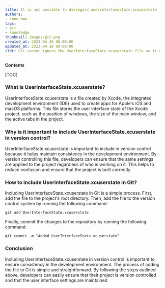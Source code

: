 ```yaml
---
title: It is not possible to disregard userinterfacestate.xcuserstate
authors:
- know_how
tags:
- git
- knowledge
thumbnail: images/git.png
created_at: 2023-04-18 00:00:00
updated_at: 2023-04-18 00:00:00
tldr: Git cannot ignore the UserInterfaceState.xcuserstate file as it contains important user-specific data.
---
```


**Contents**

[TOC]

### What is UserInterfaceState.xcuserstate?
UserInterfaceState.xcuserstate is a file created by Xcode, the integrated development environment (IDE) used to create apps for Apple's iOS and macOS platforms. This file stores the user interface state of the Xcode project, such as the position of windows, the size of the main window, and the active tabs in the project.

### Why is it important to include UserInterfaceState.xcuserstate in version control?
UserInterfaceState.xcuserstate is important to include in version control because it helps maintain consistency in the development environment. By version controlling this file, developers can ensure that the same settings are applied to the project regardless of who is working on it. This helps to reduce confusion and ensure that the project is built correctly.

### How to include UserInterfaceState.xcuserstate in Git?
Including UserInterfaceState.xcuserstate in Git is a simple process. First, add the file to the project's root directory. Then, add the file to the version control system by running the following command:

```git
git add UserInterfaceState.xcuserstate
```

Finally, commit the changes to the repository by running the following command:

```git
git commit -m "Added UserInterfaceState.xcuserstate"
```

### Conclusion
Including UserInterfaceState.xcuserstate in version control is important to ensure consistency in the development environment. The process of adding the file to Git is simple and straightforward. By following the steps outlined above, developers can easily ensure that their project is version controlled and that the user interface settings are maintained.

